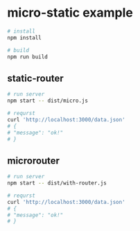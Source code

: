 # micro-static example

```bash
# install
npm install

# build
npm run build
```


## static-router

```bash
# run server
npm start -- dist/micro.js

# requrst
curl 'http://localhost:3000/data.json'
# {
# "message": "ok!"
# }
```
## microrouter

```bash
# run server
npm start -- dist/with-router.js

# requrst
curl 'http://localhost:3000/data.json'
# {
# "message": "ok!"
# }
```